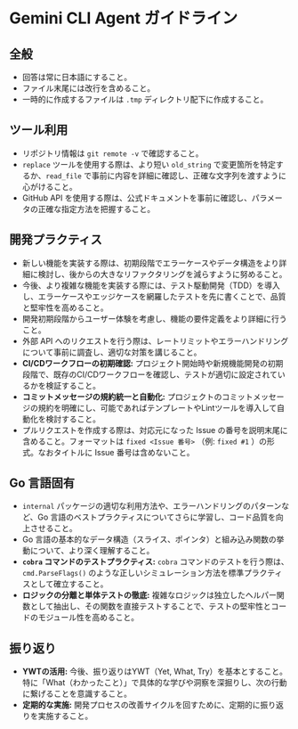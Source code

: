# Gemini CLI Agent ガイドライン

## 全般

- 回答は常に日本語にすること。
- ファイル末尾には改行を含めること。
- 一時的に作成するファイルは `.tmp` ディレクトリ配下に作成すること。

## ツール利用

- リポジトリ情報は `git remote -v` で確認すること。
- `replace` ツールを使用する際は、より短い `old_string` で変更箇所を特定するか、`read_file` で事前に内容を詳細に確認し、正確な文字列を渡すように心がけること。
- GitHub API を使用する際は、公式ドキュメントを事前に確認し、パラメータの正確な指定方法を把握すること。

## 開発プラクティス

- 新しい機能を実装する際は、初期段階でエラーケースやデータ構造をより詳細に検討し、後からの大きなリファクタリングを減らすように努めること。
- 今後、より複雑な機能を実装する際には、テスト駆動開発（TDD）を導入し、エラーケースやエッジケースを網羅したテストを先に書くことで、品質と堅牢性を高めること。
- 開発初期段階からユーザー体験を考慮し、機能の要件定義をより詳細に行うこと。
- 外部 API へのリクエストを行う際は、レートリミットやエラーハンドリングについて事前に調査し、適切な対策を講じること。
- **CI/CDワークフローの初期確認:** プロジェクト開始時や新規機能開発の初期段階で、既存のCI/CDワークフローを確認し、テストが適切に設定されているかを検証すること。
- **コミットメッセージの規約統一と自動化:** プロジェクトのコミットメッセージの規約を明確にし、可能であればテンプレートやLintツールを導入して自動化を検討すること。
- プルリクエストを作成する際は、対応元になった Issue の番号を説明末尾に含めること。フォーマットは `fixed <Issue 番号>` （例: `fixed #1` ）の形式。なおタイトルに Issue 番号は含めないこと。

## Go 言語固有

- `internal` パッケージの適切な利用方法や、エラーハンドリングのパターンなど、Go 言語のベストプラクティスについてさらに学習し、コード品質を向上させること。
- Go 言語の基本的なデータ構造（スライス、ポインタ）と組み込み関数の挙動について、より深く理解すること。
- **`cobra` コマンドのテストプラクティス:** `cobra` コマンドのテストを行う際は、`cmd.ParseFlags()` のような正しいシミュレーション方法を標準プラクティスとして確立すること。
- **ロジックの分離と単体テストの徹底:** 複雑なロジックは独立したヘルパー関数として抽出し、その関数を直接テストすることで、テストの堅牢性とコードのモジュール性を高めること。

## 振り返り

- **YWTの活用:** 今後、振り返りはYWT（Yet, What, Try）を基本とすること。特に「What（わかったこと）」で具体的な学びや洞察を深掘りし、次の行動に繋げることを意識すること。
- **定期的な実施:** 開発プロセスの改善サイクルを回すために、定期的に振り返りを実施すること。
